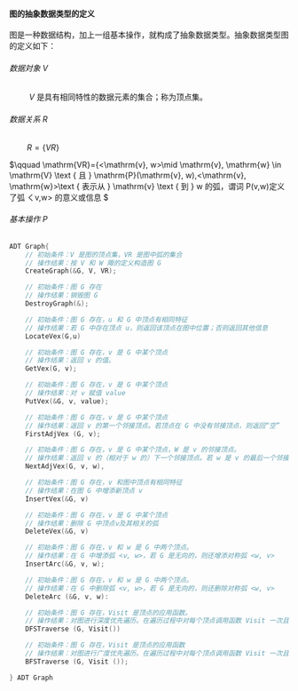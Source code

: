 
#### 图的抽象数据类型的定义

图是一种数据结构，加上一组基本操作，就构成了抽象数据类型。抽象数据类型图的定义如下：

###### 数据対象 V

$\qquad$ $V$ 是具有相同特性的数据元素的集合；称为顶点集。

###### 数据关系 R

$\qquad R = \{VR\}$

$\qquad \mathrm{VR}=\{<\mathrm{v}, w>\mid \mathrm{v}, \mathrm{w} \in \mathrm{V} \text { 且 } \mathrm{P}(\mathrm{v}, w),<\mathrm{v}, \mathrm{w}>\text { 表示从 } \mathrm{v} \text { 到 } w 的弧，谓词 P(v,w)定义了弧 くv,w> 的意义或信息 $

###### 基本操作 P

```cpp
ADT Graph{
    // 初始条件：V 是图的顶点集，VR 是图中弧的集合
    // 操作结果：按 V 和 W 陬的定义构造图 G
    CreateGraph(&G, V, VR);

    // 初始条件：图 G 存在
    // 操作结果：销毁图 G
    DestroyGraph(&);

    // 初始条件：图 G 存在，u 和 G 中顶点有相同特征
    // 操作结果：若 G 中存在顶点 u，则返回该顶点在图中位置；否则返回其他信息
    LocateVex(G,u)

    // 初始条件：图 G 存在，v 是 G 中某个顶点
    // 操作结果：返回 v 的值。
    GetVex(G, v);

    // 初始条件：图 G 存在，v 是 G 中某个顶点
    // 操作结果：对 ⅴ 赋值 value
    PutVex(&G, v, value);

    // 初始条件：图 G 存在，v 是 G 中某个顶点
    // 操作结果：返回 v 的第一个邻接顶点。若顶点在 G 中没有邻接顶点，则返回“空”
    FirstAdjVex (G, v);

    // 初始条件：图 G 存在，v 是 G 中某个顶点，W 是 v 的邻接顶点。
    // 操作结果：返回 v 的（相对于 w 的）下一个邻接顶点。若 w 是 v 的最后一个邻接点，则返回“空”。
    NextAdjVex(G, v, w),

    // 初始条件：图 G 存在，v 和图中顶点有相同特征
    // 操作结果：在图 G 中增添新顶点 v
    InsertVex(&G, v)

    // 初始条件：图 G 存在，v 是 G 中某个顶点
    // 操作结果：删除 G 中顶点ⅴ及其相关的弧
    DeleteVex(&G, v)

    // 初始条件：图 G 存在，v 和 w 是 G 中两个顶点。
    // 操作结果：在 G 中增添弧 <ⅴ, w>，若 G 是无向的，则还增添对称弧 <w, v> 
    InsertArc(&G, v, w);

    // 初始条件：图 G 存在，v 和 w 是 G 中两个顶点。
    // 操作结果：在 G 中删除弧 <v, w>，若 G 是无向的，则还删除对称弧 <w, v>
    DeleteArc (&G, v, w):

    // 初始条件：图 G 存在，Visit 是顶点的应用函数。
    // 操作结果：对图进行深度优先遍历。在遍历过程中对每个顶点调用函数 Visit 一次且仅一次。一且 visit() 失败，则操作失败。
    DFSTraverse (G, Visit())

    // 初始条件：图 G 存在，Visit 是顶点的应用函数
    // 操作结果：对图进行广度优先遍历。在遍历过程中对每个顶点调用函数 Visit 一次且仅一次。一且 visit() 失败，则操作失败。
    BFSTraverse (G, Visit ());

} ADT Graph
```
